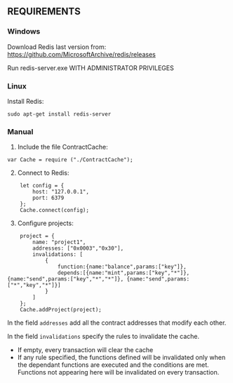## REQUIREMENTS

### Windows

Download Redis last version from: https://github.com/MicrosoftArchive/redis/releases

Run redis-server.exe WITH ADMINISTRATOR PRIVILEGES


### Linux

Install Redis:
````
sudo apt-get install redis-server
````

### Manual

1. Include the file ContractCache:

`var Cache = require ("./ContractCache");`

2. Connect to Redis:

```
    let config = {
        host: "127.0.0.1",
        port: 6379
    };
    Cache.connect(config);
```

3. Configure projects:

```
    project = {
        name: "project1",
        addresses: ["0x0003","0x30"],
        invalidations: [
            {
                function:{name:"balance",params:["key"]},
                depends:[{name:"mint",params:["key","*"]}, {name:"send",params:["key","*","*"]}, {name:"send",params:["*","key","*"]}]
            }
        ]
    };
    Cache.addProject(project);
```

In the field `addresses` add all the contract addresses that modify each other.

In the field `invalidations` specify the rules to invalidate the cache.
- If empty, every transaction will clear the cache
- If any rule specified, the functions defined will be invalidated only when the dependant functions are executed and the conditions are met. Functions not appearing here will be invalidated on every transaction.
